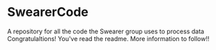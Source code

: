 # SwearerCode
A repository for all the code the Swearer group uses to process data 
Congratulaltions! You've read the readme. More information to follow!!
